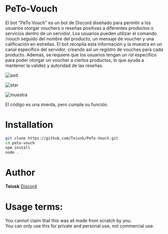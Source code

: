 # PeTo-Vouch
El bot "PeTo Vouch" es un bot de Discord diseñado para permitir a los usuarios otorgar vouchers o reseñas positivas a diferentes productos o servicios dentro de un servidor. Los usuarios pueden utilizar el comando /vouch seguido del nombre del producto, un mensaje de voucher y una calificación en estrellas. El bot recopila esta información y la muestra en un canal específico del servidor, creando así un registro de vouches para cada producto. Además, se requiere que los usuarios tengan un rol específico para poder otorgar un voucher a ciertos productos, lo que ayuda a mantener la validez y autoridad de las reseñas.

![asd](https://github.com/Teiusk/PeTo-Vouch/assets/99054299/13fbf9da-1703-4ff7-861e-64cd4be2ebfa)

![star](https://github.com/Teiusk/PeTo-Vouch/assets/99054299/afd22f5f-eed0-4e80-8e69-99236e99dcc0)

![muestra](https://github.com/Teiusk/PeTo-Vouch/assets/99054299/e87b6ac7-9132-46d2-a978-f0aa1f6292c6)

El código es una mierda, pero cumple su función.

# Installation
```sh
git clone https://github.com/Teiusk/PeTo-Vouch.git
cd peto-vouch
npm install
node .
```

# Author
**Teiusk** [Discord](https://discord.gg/PsbunaPSTT)

# Usage terms:
You cannot claim that this was all made from scratch by you.                                                                                                 
You can only use this for private and personal use, not commercial use.
